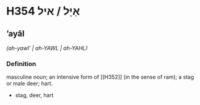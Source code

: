 # H354 אַיָּל / איל

## ʼayâl

_(ah-yawl' | ah-YAWL | ah-YAHL)_

### Definition

masculine noun; an intensive form of [[H352]] (in the sense of ram); a stag or male deer; hart.

- stag, deer, hart
